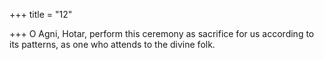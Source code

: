 +++
title = "12"

+++
O Agni, Hotar, perform this ceremony as sacrifice for us according to  its patterns,
as one who attends to the divine folk. 